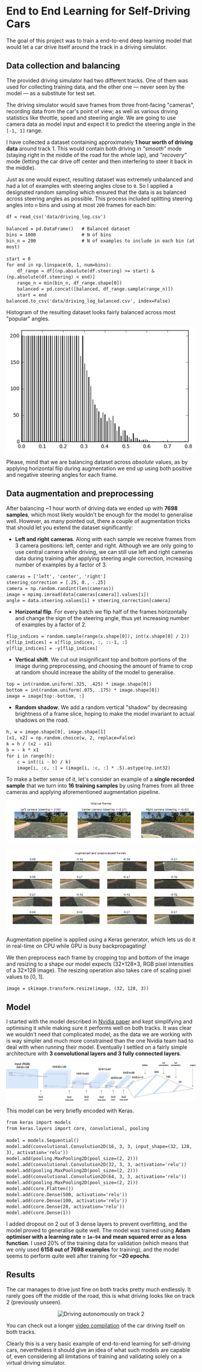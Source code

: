 # End to End Learning for Self-Driving Cars

The goal of this project was to train a end-to-end deep learning model that would let a car drive itself around the track in a driving simulator. 

## Data collection and balancing

The provided driving simulator had two different tracks. One of them was used for collecting training data, and the other one — never seen by the model — as a substitute for test set.

The driving simulator would save frames from three front-facing "cameras", recording data from the car's point of view; as well as various driving statistics like throttle, speed and steering angle. We are going to use camera data as model input and expect it to predict the steering angle in the `[-1, 1]` range.

I have collected a dataset containing approximately **1 hour worth of driving data** around track 1. This would contain both driving in _"smooth"_ mode (staying right in the middle of the road for the whole lap), and _"recovery"_ mode (letting the car drive off center and then interfering to steer it back in the middle). 

Just as one would expect, resulting dataset was extremely unbalanced and had a lot of examples with steering angles close to `0`. So I applied a designated random sampling which ensured that the data is as balanced across steering angles as possible. This process included splitting steering angles into `n` bins and using at most `200` frames for each bin:

```
df = read_csv('data/driving_log.csv')

balanced = pd.DataFrame() 	# Balanced dataset
bins = 1000 				# N of bins
bin_n = 200 				# N of examples to include in each bin (at most)

start = 0
for end in np.linspace(0, 1, num=bins):  
    df_range = df[(np.absolute(df.steering) >= start) & (np.absolute(df.steering) < end)]
    range_n = min(bin_n, df_range.shape[0])
    balanced = pd.concat([balanced, df_range.sample(range_n)])
    start = end
balanced.to_csv('data/driving_log_balanced.csv', index=False)
```

Histogram of the resulting dataset looks fairly balanced across most "popular" angles.

<p align="center">
  <img src="images/training_dataset_hist.png" alt="Dataset histogram"/>
</p>

Please, mind that we are balancing dataset across _absolute_ values, as by applying horizontal flip during augmentation we end up using both positive and negative steering angles for each frame.

## Data augmentation and preprocessing

After balancing ~1 hour worth of driving data we ended up with **7698 samples**, which most likely wouldn't be enough for the model to generalise well. However, as many pointed out, there a couple of augmentation tricks that should let you extend the dataset significantly:

- **Left and right cameras**. Along with each sample we receive frames from 3 camera positions: left, center and right. Although we are only going to use central camera while driving, we can still use left and right cameras data during training after applying steering angle correction, increasing number of examples by a factor of 3.
```
cameras = ['left', 'center', 'right']
steering_correction = [.25, 0., -.25]
camera = np.random.randint(len(cameras))
image = mpimg.imread(data[cameras[camera]].values[i])
angle = data.steering.values[i] + steering_correction[camera]
```
- **Horizontal flip**. For every batch we flip half of the frames horizontally and change the sign of the steering angle, thus yet increasing number of examples by a factor of 2.
```
flip_indices = random.sample(range(x.shape[0]), int(x.shape[0] / 2))
x[flip_indices] = x[flip_indices, :, ::-1, :]
y[flip_indices] = -y[flip_indices]
```
- **Vertical shift**. We cut out insignificant top and bottom portions of the image during preprocessing, and choosing the amount of frame to crop at random should increase the ability of the model to generalise.
```
top = int(random.uniform(.325, .425) * image.shape[0])
bottom = int(random.uniform(.075, .175) * image.shape[0])
image = image[top:-bottom, :]
```
- **Random shadow**. We add a random vertical "shadow" by decreasing brightness of a frame slice, hoping to make the model invariant to actual shadows on the road.
```
h, w = image.shape[0], image.shape[1]
[x1, x2] = np.random.choice(w, 2, replace=False)
k = h / (x2 - x1)
b = - k * x1
for i in range(h):
    c = int((i - b) / k)
    image[i, :c, :] = (image[i, :c, :] * .5).astype(np.int32)
```
To make a better sense of it, let's consider an example of a **single recorded sample** that we turn into **16 training samples** by using frames from all three cameras and applying aforementioned augmentation pipeline.

<p align="center">
  <img src="images/frames_original.png" alt="Original"/>
</p>
<p align="center">
  <img src="images/frames_augmented.png" alt="Augmented and preprocessed"/>
</p>

Augmentation pipeline is applied using a Keras generator, which lets us do it in real-time on CPU while GPU is busy backpropagating!

We then preprocess each frame by cropping top and bottom of the image and resizing to a shape our model expects (32×128×3, RGB pixel intensities of a 32×128 image). The resizing operation also takes care of scaling pixel values to [0, 1].

```
image = skimage.transform.resize(image, (32, 128, 3))
```

## Model 

I started with the model described in [Nvidia paper](https://arxiv.org/abs/1604.07316) and kept simplifying and optimising it while making sure it performs well on both tracks. It was clear we wouldn't need that complicated model, as the data we are working with is way simpler and much more constrained than the one Nvidia team had to deal with when running their model. Eventually I settled on a fairly simple architecture with **3 convolutional layers and 3 fully connected layers**.

<p align="center">
  <img src="images/model.png" alt="Architecture"/>
</p>

This model can be very briefly encoded with Keras.

```
from keras import models
from keras.layers import core, convolutional, pooling

model = models.Sequential()
model.add(convolutional.Convolution2D(16, 3, 3, input_shape=(32, 128, 3), activation='relu'))
model.add(pooling.MaxPooling2D(pool_size=(2, 2)))
model.add(convolutional.Convolution2D(32, 3, 3, activation='relu'))
model.add(pooling.MaxPooling2D(pool_size=(2, 2)))
model.add(convolutional.Convolution2D(64, 3, 3, activation='relu'))
model.add(pooling.MaxPooling2D(pool_size=(2, 2)))
model.add(core.Flatten())
model.add(core.Dense(500, activation='relu'))
model.add(core.Dense(100, activation='relu'))
model.add(core.Dense(20, activation='relu'))
model.add(core.Dense(1))
``` 

I added dropout on 2 out of 3 dense layers to prevent overfitting, and the model proved to generalise quite well. The model was trained using **Adam optimiser with a learning rate = `1e-04` and mean squared error as a loss function**. I used 20% of the training data for validation (which means that we only used **6158 out of 7698 examples** for training), and the model seems to perform quite well after training for **~20 epochs**.

## Results

The car manages to drive just fine on both tracks pretty much endlessly. It rarely goes off the middle of the road, this is what driving looks like on track 2 (previously unseen).

<p align="center">
  <img src="images/track_2.gif" alt="Driving autonomously on track 2"/>
</p>

You can check out a longer [video compilation](https://www.youtube.com/watch?v=J72Q9A0GeEo) of the car driving itself on both tracks.

Clearly this is a very basic example of end-to-end learning for self-driving cars, nevertheless it should give an idea of what such models are capable of, even considering all limitations of training and validating solely on a virtual driving simulator.



